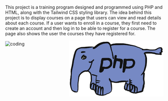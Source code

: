 
  This project is a training program designed and programmed using PHP and HTML, along with the Tailwind CSS styling library. The idea behind this project is to display courses on a page that users can view and read details about each course. If a user wants to enroll in a course, they first need to create an account and then log in to be able to register for a course. The page also shows the user the courses they have registered for.

<img align="right" alt="coding" width="300" height="180" src="https://raw.githubusercontent.com/MaruanBO/MaruanBO/master/assets/php.gif">

<img align="center" alt="coding" width="300" height="180" src="https://tailwindcss.com/_next/static/media/tailwindui-small@75.8bb955b2.jpg">



